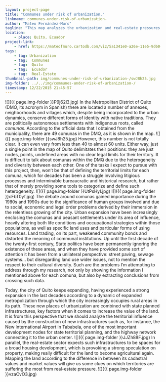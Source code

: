 ```yaml
---
layout: project-page
title: "Communes under risk of urbanization."
linkname: communes-under-risk-of-urbanization-
author: "Mateo Fernández-Muro"
tagline: "This map analyzes the urbanization and real-estate pressures that the communes and parroquias in Quito are suffering.  "
location:
    - place: Quito, Ecuador
project-link:
    - href: https://mateofmuro.cartodb.com/viz/5a1341e0-a26e-11e5-9d60-0e98b61680bf/public_map
tags:
    - tag: Urbanization
    - tag:  Communes
    - tag:  Quito
    - tag:  Ecuador
    - tag:  Real-Estate
thumbnail-path: img/communes-under-risk-of-urbanization-/swJ8h25.jpg
img-folder: ../../img/communes-under-risk-of-urbanization-/
timestamp: 12/22/2015 21:45:57
---
```

![]({{ page.img-folder }}P9j62l3.jpg)
In the Metropolitan District of Quito (DMQ, its acronym in Spanish) there are located a number of annexes, neighborhoods and villages which, despite being incorporated to the urban dynamics, conserve different forms of identity with native traditions. They are politically autonomous settlements with indigenous roots, called *comunas*. According to the official data that I obtained from the municipality, there are 49 comunas in the DMQ, as it is shown in the map. 
![]({{ page.img-folder }}swJ8h25.jpg)
However, this number is not totally clear. It can even vary from less than 40 to almost 60 units. Either way, just a single point in the map of Quito delimitates their positions: they are just nodes, points, undefined areas with no clear legal limits for their territory. It is difficult to talk about comunas within the DMQ due to the heterogeneity and diversity between each other. One of the tasks I expect to pursue with this project, then, won’t be that of defining the territorial limits for each comuna, which for decades has been a struggle involving litigious processes and interminable bureaucratic and historical research, but rather that of merely providing some tools to categorize and define such heterogeneity.
![]({{ page.img-folder }}UtPsHyI.jpg)
![]({{ page.img-folder }}cFbT0yf.jpg)
The debate around comunas gained importance during the 1980s and 1990s due to the significance of human groups involved and due to social, economic and legal order problems derived by their immersion in the relentless growing of the city. Urban expansion have been increasingly enclosing the comunas and peasant settlements under its area of influence, heavily altering both life conditions and occupational strategies within those populations, as well as specific land uses and particular forms of using resources. Land trading, on its part, weakened community bonds and distorted the meaning of communal institutions. Up until the first decade of the twenty-first century, State politics have been permanently ignoring the existence of these areas, and when they have provided some sort of attention it has been from a unilateral perspective: street paving, sewage systems… but disregarding land use wider issues, not to mention the respect to their cultural diversity. Such are the problems I’m attempting to address through my research, not only by showing the information I mentioned above for each comuna, but also by extracting conclusions from crossing such data.

Today, the city of Quito keeps expanding, having experienced a strong expansion in the last decades according to a dynamic of expanded metropolization through which the city increasingly occupies rural areas in its path. These new places of urbanization are combined with state planned infrastructures, key factors when it comes to increase the value of the land. It is from this perspective that we should analyze the territorial influence caused by the construction of new infrastructures such as, for instance, the New International Airport in Tababela, one of the most important development nodes for state territorial planning, and the highway network connecting it to the urban center. 
![]({{ page.img-folder }}JJZh88F.jpg)
In parallel, the real-estate sector expects such infrastructures to be spaces for a broad housing development, which is provoking a strong speculation on property, making really difficult for the land to become agricultural again. Mapping the land according to the difference in between its cadastral values and market values will give us some clues on which territories are suffering the most from real-estate pressure.
![]({{ page.img-folder }}vzaCvO3.jpg)